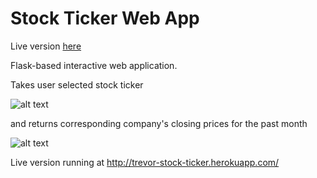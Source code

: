 # Stock Ticker Web App

Live version [here](http://trevor-stock-ticker.herokuapp.com/)

Flask-based interactive web application. 


Takes user selected stock ticker

![alt text](https://github.com/trevorwitter/stock-ticker/blob/master/ticker_select.tiff)

and returns corresponding company's closing prices for the past month



![alt text](https://github.com/trevorwitter/stock-ticker/blob/master/stock_price.tiff)

Live version running at http://trevor-stock-ticker.herokuapp.com/
